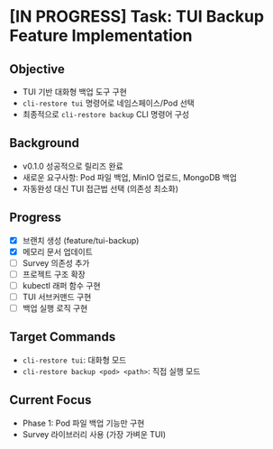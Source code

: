# [IN PROGRESS] Task: TUI Backup Feature Implementation

## Objective
- TUI 기반 대화형 백업 도구 구현
- `cli-restore tui` 명령어로 네임스페이스/Pod 선택
- 최종적으로 `cli-restore backup` CLI 명령어 구성

## Background
- v0.1.0 성공적으로 릴리즈 완료
- 새로운 요구사항: Pod 파일 백업, MinIO 업로드, MongoDB 백업
- 자동완성 대신 TUI 접근법 선택 (의존성 최소화)

## Progress
- [x] 브랜치 생성 (feature/tui-backup)
- [x] 메모리 문서 업데이트
- [ ] Survey 의존성 추가
- [ ] 프로젝트 구조 확장
- [ ] kubectl 래퍼 함수 구현
- [ ] TUI 서브커맨드 구현
- [ ] 백업 실행 로직 구현

## Target Commands
- `cli-restore tui`: 대화형 모드
- `cli-restore backup <pod> <path>`: 직접 실행 모드

## Current Focus
- Phase 1: Pod 파일 백업 기능만 구현
- Survey 라이브러리 사용 (가장 가벼운 TUI)